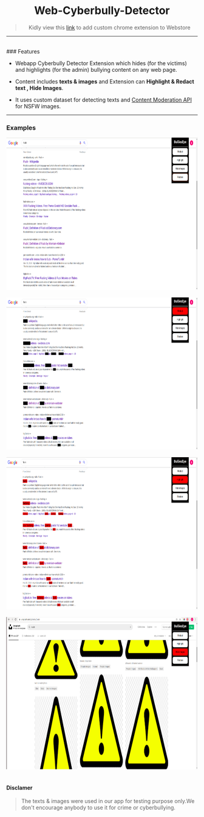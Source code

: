 <div align='center'>
  <h1> Web-Cyberbully-Detector </h1>

> Kidly view this [link](https://www.howtogeek.com/120743/how-to-install-extensions-from-outside-the-chrome-web-store/) to add custom chrome extension to Webstore

</div>


-----------------
<br>
### Features

- Webapp Cyberbully Detector Extension which hides (for the victims) and highlights (for the admin) bullying content on any web page. 

- Content includes **texts & images** and Extension can **Highlight & Redact text , Hide Images**. 

- It uses custom dataset for detecting texts and [Content Moderation API](https://app.nanonets.com/content-moderation-api/) for NSFW images.

---------------------

### Examples

<div align='center'>
    <img src='./images/1.png'
    width=600 height=400>
</div>
<br>
<div align='center'>
    <img src='./images/2.png'
    width=600 height=400>
</div>
<br>
<div align='center'>
    <img src='./images/3.png'
    width=600 height=400>
</div>
<br>
<div align='center'>
    <img src='./images/4.png'
    width=600 height=400>
</div>
<br>

#### Disclamer

>The texts & images were used in our app for testing purpose only.We don't encourage anybody to use it for crime or cyberbullying.